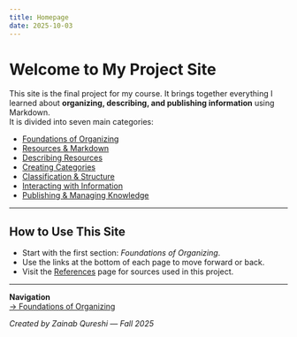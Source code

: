 ```yaml
---
title: Homepage
date: 2025-10-03
---
```

# Welcome to My Project Site

This site is the final project for my course. It brings together everything I learned about **organizing, describing, and publishing information** using Markdown.  
It is divided into seven main categories:

- [Foundations of Organizing](foundations-of-organizing/index.md)
- [Resources & Markdown](resources-markdown/index.md)
- [Describing Resources](describing-resources/index.md)
- [Creating Categories](creating-categories/index.md)
- [Classification & Structure](classification-structure/index.md)
- [Interacting with Information](interacting-with-information/index.md)
- [Publishing & Managing Knowledge](publishing-managing-knowledge/index.md)

---

## How to Use This Site
- Start with the first section: *Foundations of Organizing*.  
- Use the links at the bottom of each page to move forward or back.  
- Visit the [References](references.md) page for sources used in this project.  

---

**Navigation**  
[→ Foundations of Organizing](foundations-of-organizing/index.md)

*Created by Zainab Qureshi — Fall 2025*  